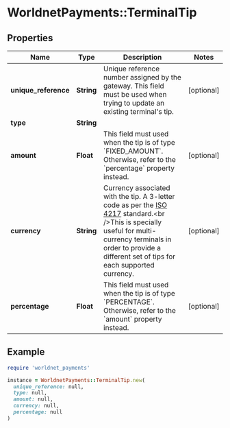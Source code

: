 # WorldnetPayments::TerminalTip

## Properties

| Name | Type | Description | Notes |
| ---- | ---- | ----------- | ----- |
| **unique_reference** | **String** | Unique reference number assigned by the gateway. This field must be used when trying to update an existing terminal&#39;s tip. | [optional] |
| **type** | **String** |  |  |
| **amount** | **Float** | This field must used when the tip is of type &#x60;FIXED_AMOUNT&#x60;. Otherwise, refer to the &#x60;percentage&#x60; property instead. | [optional] |
| **currency** | **String** | Currency associated with the tip. A 3-letter code as per the [ISO 4217](https://en.wikipedia.org/wiki/ISO_4217#Active_codes) standard.&lt;br /&gt;This is specially useful for multi-currency terminals in order to provide a different set of tips for each supported currency. | [optional] |
| **percentage** | **Float** | This field must used when the tip is of type &#x60;PERCENTAGE&#x60;. Otherwise, refer to the &#x60;amount&#x60; property instead. | [optional] |

## Example

```ruby
require 'worldnet_payments'

instance = WorldnetPayments::TerminalTip.new(
  unique_reference: null,
  type: null,
  amount: null,
  currency: null,
  percentage: null
)
```

